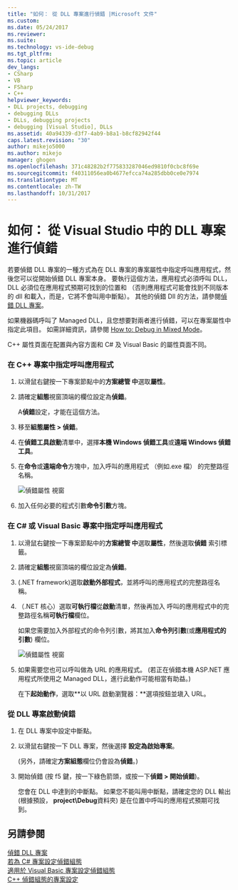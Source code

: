 ```yaml
---
title: "如何： 從 DLL 專案進行偵錯 |Microsoft 文件"
ms.custom: 
ms.date: 05/24/2017
ms.reviewer: 
ms.suite: 
ms.technology: vs-ide-debug
ms.tgt_pltfrm: 
ms.topic: article
dev_langs:
- CSharp
- VB
- FSharp
- C++
helpviewer_keywords:
- DLL projects, debugging
- debugging DLLs
- DLLs, debugging projects
- debugging [Visual Studio], DLLs
ms.assetid: 40a94339-d3f7-4ab9-b8a1-b8cf82942f44
caps.latest.revision: "30"
author: mikejo5000
ms.author: mikejo
manager: ghogen
ms.openlocfilehash: 371c48282b2f775833287046ed9810f0cbc8f69e
ms.sourcegitcommit: f40311056ea0b4677efcca74a285dbb0ce0e7974
ms.translationtype: MT
ms.contentlocale: zh-TW
ms.lasthandoff: 10/31/2017
---
```

# <a name="how-to-debug-from-a-dll-project-in-visual-studio"></a>如何： 從 Visual Studio 中的 DLL 專案進行偵錯
若要偵錯 DLL 專案的一種方式為在 DLL 專案的專案屬性中指定呼叫應用程式，然後您可以從開始偵錯 DLL 專案本身。 要執行這個方法，應用程式必須呼叫 DLL，DLL 必須位在應用程式預期可找到的位置和 （否則應用程式可能會找到不同版本的 dll 和載入，而是，它將不會叫用中斷點）。 其他的偵錯 Dll 的方法，請參閱[偵錯 DLL 專案](../debugger/debugging-dll-projects.md)。
  
如果機器碼呼叫了 Managed DLL，且您想要對兩者進行偵錯，可以在專案屬性中指定此項目。 如需詳細資訊，請參閱 [How to: Debug in Mixed Mode](../debugger/how-to-debug-in-mixed-mode.md)。   

C++ 屬性頁面在配置與內容方面和 C# 及 Visual Basic 的屬性頁面不同。 
  
### <a name="to-specify-the-calling-application-in-a-c-project"></a>在 C++ 專案中指定呼叫應用程式  
  
1.  以滑鼠右鍵按一下專案節點中的**方案總管 中**選取**屬性**。  
  
2.  請確定**組態**視窗頂端的欄位設定為**偵錯**。 

    A**偵錯**設定，才能在這個方法。 
  
3.  移至**組態屬性 > 偵錯**。  
  
4.  在**偵錯工具啟動**清單中，選擇**本機 Windows 偵錯工具**或**遠端 Windows 偵錯工具**。  
  
5.  在**命令**或**遠端命令**方塊中，加入呼叫的應用程式 （例如.exe 檔） 的完整路徑名稱。

    ![偵錯屬性 視窗](../debugger/media/dbg-debugging-properties-dll.png "DebuggingPropertiesWindow")  
  
6.  加入任何必要的程式引數**命令引數**方塊。  
  
### <a name="to-specify-the-calling-application-in-a-c-or-visual-basic-project"></a>在 C# 或 Visual Basic 專案中指定呼叫應用程式  
  
1.  以滑鼠右鍵按一下專案節點中的**方案總管 中**選取**屬性**，然後選取**偵錯** 索引標籤。

2.  請確定**組態**視窗頂端的欄位設定為**偵錯**。

3.  (.NET framework)選取**啟動外部程式**，並將呼叫的應用程式的完整路徑名稱。

4.  （.NET 核心）選取**可執行檔**從**啟動**清單，然後再加入 呼叫的應用程式中的完整路徑名稱**可執行檔**欄位。 
  
     如果您需要加入外部程式的命令列引數，將其加入**命令列引數**(或**應用程式的引數**) 欄位。

    ![偵錯屬性 視窗](../debugger/media/dbg-debugging-properties-dll-csharp.png "DebuggingPropertiesWindow") 

5.  如果需要您也可以呼叫做為 URL 的應用程式。 (若正在偵錯本機 ASP.NET 應用程式所使用之 Managed DLL，進行此動作可能相當有助益。)  
  
     在下**起始動作**，選取**以 URL 啟動瀏覽器：**選項按鈕並塡入 URL。
  
### <a name="to-start-debugging-from-the-dll-project"></a>從 DLL 專案啟動偵錯  
  
1.  在 DLL 專案中設定中斷點。 

2.  以滑鼠右鍵按一下 DLL 專案，然後選擇 **設定為啟始專案**。 

    (另外，請確定**方案組態**欄位仍會設為**偵錯**。)   
  
3.  開始偵錯 (按 f5 鍵，按一下綠色箭頭，或按一下**偵錯 > 開始偵錯**)。

    您會在 DLL 中達到的中斷點。 如果您不能叫用中斷點，請確定您的 DLL 輸出 (根據預設， **project\Debug**資料夾) 是在位置中呼叫的應用程式預期可找到。
  
## <a name="see-also"></a>另請參閱  
 [偵錯 DLL 專案](../debugger/debugging-dll-projects.md)   
 [若為 C# 專案設定偵錯組態](../debugger/project-settings-for-csharp-debug-configurations.md)   
 [適用於 Visual Basic 專案設定偵錯組態](../debugger/project-settings-for-a-visual-basic-debug-configuration.md)   
 [C++ 偵錯組態的專案設定](../debugger/project-settings-for-a-cpp-debug-configuration.md)